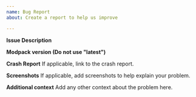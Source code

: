 ```yaml
---
name: Bug Report
about: Create a report to help us improve

---
```


**Issue Description**

**Modpack version (Do not use "latest")**

**Crash Report**
If applicable, link to the crash report.

**Screenshots**
If applicable, add screenshots to help explain your problem.

**Additional context**
Add any other context about the problem here.
